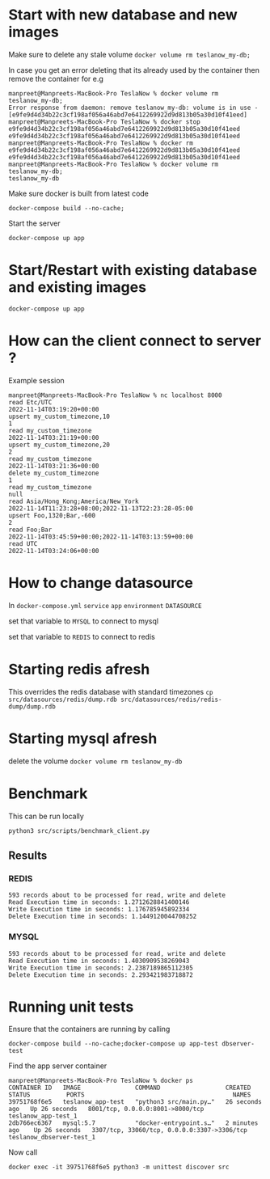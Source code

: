 # Start with new database and new images
Make sure to delete any stale volume
`docker volume rm teslanow_my-db;`


In case you get an error deleting that its already used by the container then remove the container for e.g

```buildoutcfg
manpreet@Manpreets-MacBook-Pro TeslaNow % docker volume rm teslanow_my-db;                                                  
Error response from daemon: remove teslanow_my-db: volume is in use - [e9fe9d4d34b22c3cf198af056a46abd7e6412269922d9d813b05a30d10f41eed]
manpreet@Manpreets-MacBook-Pro TeslaNow % docker stop e9fe9d4d34b22c3cf198af056a46abd7e6412269922d9d813b05a30d10f41eed
e9fe9d4d34b22c3cf198af056a46abd7e6412269922d9d813b05a30d10f41eed
manpreet@Manpreets-MacBook-Pro TeslaNow % docker rm e9fe9d4d34b22c3cf198af056a46abd7e6412269922d9d813b05a30d10f41eed
e9fe9d4d34b22c3cf198af056a46abd7e6412269922d9d813b05a30d10f41eed
manpreet@Manpreets-MacBook-Pro TeslaNow % docker volume rm teslanow_my-db;                                          
teslanow_my-db
```

Make sure docker is built from latest code

`docker-compose build --no-cache;`

Start the server

`docker-compose up app`

# Start/Restart with existing database and existing images

`docker-compose up app`

# How can the client connect to server ?
Example session 
```buildoutcfg
manpreet@Manpreets-MacBook-Pro TeslaNow % nc localhost 8000 
read Etc/UTC
2022-11-14T03:19:20+00:00
upsert my_custom_timezone,10
1
read my_custom_timezone
2022-11-14T03:21:19+00:00
upsert my_custom_timezone,20
2
read my_custom_timezone
2022-11-14T03:21:36+00:00
delete my_custom_timezone
1
read my_custom_timezone
null
read Asia/Hong_Kong;America/New_York
2022-11-14T11:23:28+08:00;2022-11-13T22:23:28-05:00
upsert Foo,1320;Bar,-600
2
read Foo;Bar
2022-11-14T03:45:59+00:00;2022-11-14T03:13:59+00:00
read UTC
2022-11-14T03:24:06+00:00
```

# How to change datasource
In `docker-compose.yml` `service` `app` `environment` `DATASOURCE` 

set that variable to `MYSQL` to connect to mysql

set that variable to `REDIS` to connect to redis

# Starting redis afresh
This overrides the redis database with standard timezones
`cp src/datasources/redis/dump.rdb src/datasources/redis/redis-dump/dump.rdb`

# Starting mysql afresh
delete the volume
`docker volume rm teslanow_my-db`

# Benchmark
This can be run locally

`python3 src/scripts/benchmark_client.py`


## Results
### REDIS
```
593 records about to be processed for read, write and delete
Read Execution time in seconds: 1.2712628841400146
Write Execution time in seconds: 1.176785945892334
Delete Execution time in seconds: 1.1449120044708252
```

### MYSQL
```
593 records about to be processed for read, write and delete
Read Execution time in seconds: 1.4030909538269043
Write Execution time in seconds: 2.2387189865112305
Delete Execution time in seconds: 2.293421983718872
```

# Running unit tests
Ensure that the containers are running by calling 

`docker-compose build --no-cache;docker-compose up app-test dbserver-test`

Find the app server container 
```buildoutcfg
manpreet@Manpreets-MacBook-Pro TeslaNow % docker ps
CONTAINER ID   IMAGE               COMMAND                  CREATED          STATUS          PORTS                                         NAMES
39751768f6e5   teslanow_app-test   "python3 src/main.py…"   26 seconds ago   Up 26 seconds   8001/tcp, 0.0.0.0:8001->8000/tcp              teslanow_app-test_1
2db766ec6367   mysql:5.7           "docker-entrypoint.s…"   2 minutes ago    Up 26 seconds   3307/tcp, 33060/tcp, 0.0.0.0:3307->3306/tcp   teslanow_dbserver-test_1
```

Now call 

`docker exec -it 39751768f6e5 python3 -m unittest discover src`